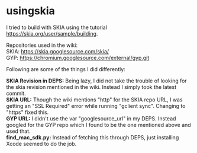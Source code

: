 # usingskia

I tried to build with SKIA using the tutorial https://skia.org/user/sample/building.

Repositories used in the wiki:<br>
SKIA: https://skia.googlesource.com/skia/<br>
GYP: https://chromium.googlesource.com/external/gyp.git<br>

Following are some of the things I did differently:

<b>SKIA Revision in DEPS:</b> Being lazy, I did not take the trouble of looking for the skia revision mentioned in the wiki. Instead I simply took the latest commit.<br>
<b>SKIA URL:</b> Though the wiki mentions "http" for the SKIA repo URL, I was getting an "SSL Required" error while running "gclient sync". Changing to "https" fixed this.<br>
<b>GYP URL:</b> I didn't use the var "googlesource_url" in my DEPS. Instead googled for the GYP repo which I found to be the one mentioned above and used that.<br>
<b>find_mac_sdk.py:</b> Instead of fetching this through DEPS, just installing Xcode seemed to do the job.<br>
